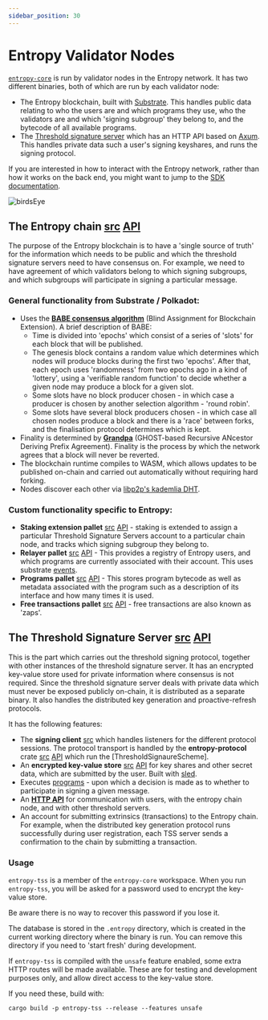 ```yaml
---
sidebar_position: 30
---
```


# Entropy Validator Nodes

[`entropy-core`](https://github.com/entropyxyz/entropy-core) is run by validator nodes in the Entropy network. It has two different binaries, both of which are run by each validator node:

- The Entropy blockchain, built with [Substrate](https://docs.substrate.io/). This handles public data relating to who the users are and which programs they use, who the validators are and which 'signing subgroup' they belong to, and the bytecode of all available programs.
- The [Threshold signature server](https://github.com/entropyxyz/entropy-core/tree/master/crates/threshold-signature-server) which has an HTTP API based on [Axum](https://docs.rs/axum). This handles private data such a user's signing keyshares, and runs the signing protocol.

If you are interested in how to interact with the Entropy network, rather than how it works on the back end, you might want to jump to the [SDK documentation](SDK).

![birdsEye](/img/birdsEye.png)

## The Entropy chain [src](https://github.com/entropyxyz/entropy-core) [API](https://docs-api-entropy-core.vercel.app/entropy)

The purpose of the Entropy blockchain is to have a 'single source of truth' for the information which needs to be public and which the threshold signature servers need to have consensus on. For example, we need to have agreement of which validators belong to which signing subgroups, and which subgroups will participate in signing a particular message.

### General functionality from Substrate / Polkadot:

- Uses the **[BABE consensus algorithm](https://research.web3.foundation/en/latest/polkadot/block-production/Babe.html)** (Blind Assignment for Blockchain Extension). A brief description of BABE:
  - Time is divided into 'epochs' which consist of a series of 'slots' for each block that will be published.
  - The genesis block contains a random value which determines which nodes will produce blocks during the first two 'epochs'. After that, each epoch uses 'randomness' from two epochs ago in a kind of 'lottery', using a 'verifiable random function' to decide whether a given node may produce a block for a given slot.
  - Some slots have no block producer chosen - in which case a producer is chosen by another selection algorithm - 'round robin'.
  - Some slots have several block producers chosen - in which case all chosen nodes produce a block and there is a 'race' between forks, and the finalisation protocol determines which is kept.
- Finality is determined by **[Grandpa](https://github.com/w3f/consensus/blob/master/pdf/grandpa.pdf)** (GHOST-based Recursive ANcestor Deriving Prefix Agreement). Finality is the process by which the network agrees that a block will never be reverted.
- The blockchain runtime compiles to WASM, which allows updates to be published on-chain and carried out automatically without requiring hard forking.
- Nodes discover each other via [libp2p's kademlia DHT](https://github.com/libp2p/specs/blob/master/kad-dht/README.md).

### Custom functionality specific to Entropy:

- **Staking extension pallet** [src](https://github.com/entropyxyz/entropy-core/blob/master/pallets/staking/src/lib.rs) [API](https://docs-api-entropy-core.vercel.app/pallet_staking_extension/index.html) - staking is extended to assign a particular Threshold Signature Servers account to a particular chain node, and tracks which signing subgroup they belong to.
- **Relayer pallet** [src](https://github.com/entropyxyz/entropy-core/blob/master/pallets/relayer/src/lib.rs) [API](https://docs-api-entropy-core.vercel.app/pallet_relayer/index.html) - This provides a registry of Entropy users, and which programs are currently associated with their account. This uses substrate [events](https://docs.substrate.io/build/events-and-errors).
- **Programs pallet** [src](https://github.com/entropyxyz/entropy-core/blob/master/pallets/programs/src/lib.rs) [API](https://docs-api-entropy-core.vercel.app/pallet_programs/index.html) - This stores program bytecode as well as metadata associated with the program such as a description of its interface and how many times it is used.
- **Free transactions pallet** [src](https://github.com/entropyxyz/entropy-core/tree/master/pallets/free-tx) [API](https://docs-api-entropy-core.vercel.app/pallet_free_tx/index.html) - free transactions are also known as 'zaps'.

## The Threshold Signature Server [src](https://github.com/entropyxyz/entropy-core/tree/master/crates/threshold-signature-server) [API](https://docs-api-entropy-core.vercel.app/entropy_tss/index.html)

This is the part which carries out the threshold signing protocol, together with other instances of the threshold signature server. It has an encrypted key-value store used for private information where consensus is not required. Since the threshold signature server deals with private data which must never be exposed publicly on-chain, it is distributed as a separate binary. It also handles the distributed key generation and proactive-refresh protocols.

It has the following features:

- The **signing client** [src](https://github.com/entropyxyz/entropy-core/tree/master/crates/threshold-signature-server/src/signing_client) which handles listeners for the different protocol sessions. The protocol transport is handled by the **entropy-protocol** crate [src](https://github.com/entropyxyz/entropy-core/tree/master/crates/protocol) [API](https://docs-api-entropy-core.vercel.app/entropy_protocol/index.html) which run the [ThresholdSignaureScheme].
- An **encrypted key-value store** [src](https://github.com/entropyxyz/entropy-core/tree/master/crypto/kvdb) [API](https://docs-api-entropy-core.vercel.app/kvdb/index.html) for key shares and other secret data, which are submitted by the user. Built with [sled](https://docs.rs/sled/latest/sled).
- Executes [programs](ProgramFeatures) - upon which a decision is made as to whether to participate in signing a given message.
- An **[HTTP API](https://docs-api-entropy-core.vercel.app/entropy_tss)** for communication with users, with the entropy chain node, and with other threshold servers.
- An account for submitting extrinsics (transactions) to the Entropy chain. For example, when the distributed key generation protocol runs successfully during user registration, each TSS server sends a confirmation to the chain by submitting a transaction.

### Usage

`entropy-tss` is a member of the `entropy-core` workspace. When you run `entropy-tss`, you will be asked for a password
used to encrypt the key-value store.

Be aware there is no way to recover this password if you lose it.

The database is stored in the `.entropy` directory, which is created in the current working directory where the binary is run. You can remove this directory if you need to 'start fresh' during development.

If `entropy-tss` is compiled with the `unsafe` feature enabled, some extra HTTP routes will be made available. These are for testing and development purposes only, and allow direct access to the key-value store.

If you need these, build with:

`cargo build -p entropy-tss --release --features unsafe`
